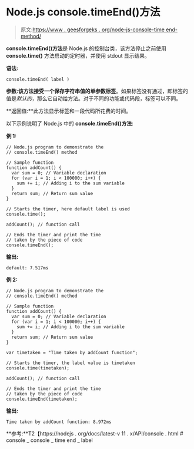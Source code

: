 # Node.js console.timeEnd()方法

> 原文:[https://www . geesforgeks . org/node-js-console-time end-method/](https://www.geeksforgeeks.org/node-js-console-timeend-method/)

**console.timeEnd()方法**是 Node.js 的控制台类，该方法停止之前使用 **console.time()** 方法启动的定时器，并使用 stdout 显示结果。

**语法:**

```
console.timeEnd( label )
```

**参数:**该方法接受一个保存字符串值的单参数**标签**。如果标签没有通过，即标签的值是*默认的*，那么它自动给方法。对于不同的功能或代码段，标签可以不同。

**返回值:**此方法显示标签和一段代码所花费的时间。

以下示例说明了 Node.js 中的 **console.timeEnd()方法**:

**例 1:**

```
// Node.js program to demonstrate the
// console.timeEnd() method

// Sample function
function addCount() {
  var sum = 0; // Variable declaration
  for (var i = 1; i < 100000; i++) {
    sum += i; // Adding i to the sum variable
  }
  return sum; // Return sum value
}

// Starts the timer, here default label is used
console.time();

addCount(); // function call

// Ends the timer and print the time
// taken by the piece of code
console.timeEnd();
```

**输出:**

```
default: 7.517ms
```

**例 2:**

```
// Node.js program to demonstrate the
// console.timeEnd() method

// Sample function
function addCount() {
  var sum = 0; // Variable declaration
  for (var i = 1; i < 100000; i++) {
    sum += i; // Adding i to the sum variable
  }
  return sum; // Return sum value
}

var timetaken = "Time taken by addCount function";

// Starts the timer, the label value is timetaken
console.time(timetaken);

addCount(); // function call

// Ends the timer and print the time
// taken by the piece of code
console.timeEnd(timetaken);
```

**输出:**

```
Time taken by addCount function: 8.972ms
```

**参考:**T2【https://nodejs . org/docs/latest-v 11 . x/API/console . html # console _ console _ time end _ label